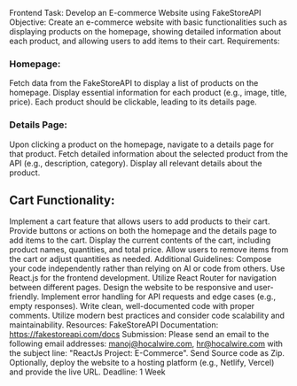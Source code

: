 Frontend Task: Develop an E-commerce Website using FakeStoreAPI
Objective:
Create an e-commerce website with basic functionalities such as displaying products on the homepage, showing detailed information about each product, and allowing users to add items to their cart.
Requirements:
### Homepage:
Fetch data from the FakeStoreAPI to display a list of products on the homepage.
Display essential information for each product (e.g., image, title, price).
Each product should be clickable, leading to its details page.
### Details Page:
Upon clicking a product on the homepage, navigate to a details page for that product.
Fetch detailed information about the selected product from the API (e.g., description, category).
Display all relevant details about the product.
## Cart Functionality:
Implement a cart feature that allows users to add products to their cart.
Provide buttons or actions on both the homepage and the details page to add items to the cart.
Display the current contents of the cart, including product names, quantities, and total price.
Allow users to remove items from the cart or adjust quantities as needed.
Additional Guidelines:
Compose your code independently rather than relying on AI or code from others.
Use React.js for the frontend development.
Utilize React Router for navigation between different pages.
Design the website to be responsive and user-friendly.
Implement error handling for API requests and edge cases (e.g., empty responses).
Write clean, well-documented code with proper comments.
Utilize modern best practices and consider code scalability and maintainability.
Resources:
FakeStoreAPI Documentation: https://fakestoreapi.com/docs
Submission:
Please send an email to the following email addresses: manoj@hocalwire.com, hr@hocalwire.com with the subject line: "ReactJs Project: E-Commerce".
Send Source code as Zip.
Optionally, deploy the website to a hosting platform (e.g., Netlify, Vercel) and provide the live URL.
Deadline: 1 Week
